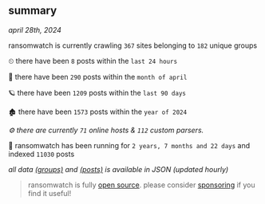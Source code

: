 
## summary
_april 28th, 2024_

ransomwatch is currently crawling `367` sites belonging to `182` unique groups

⏲ there have been `8` posts within the `last 24 hours`

🦈 there have been `290` posts within the `month of april`

🪐 there have been `1209` posts within the `last 90 days`

🏚 there have been `1573` posts within the `year of 2024`

_⚙️ there are currently `71` online hosts & `112` custom parsers._

🦕 ransomwatch has been running for `2 years, 7 months and 22 days` and indexed `11030` posts

_all data  [(groups)](http://ransomwhat.telemetry.ltd/groups) and [(posts)](http://ransomwhat.telemetry.ltd/posts) is available in JSON (updated hourly)_

> ransomwatch is fully [open source](https://github.com/joshhighet/ransomwatch#ransomwatch--). please consider [sponsoring](https://github.com/sponsors/joshhighet) if you find it useful!
